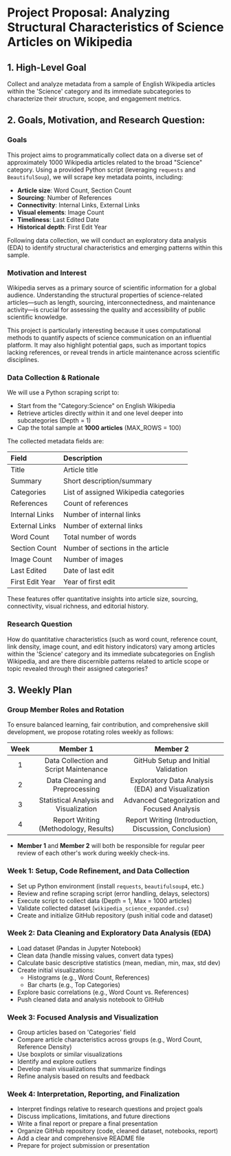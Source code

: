 # Project Proposal: Analyzing Structural Characteristics of Science Articles on Wikipedia

## 1. High-Level Goal
Collect and analyze metadata from a sample of English Wikipedia articles within the 'Science' category and its immediate subcategories to characterize their structure, scope, and engagement metrics.

## 2. Goals, Motivation, and Research Question:

### Goals

This project aims to programmatically collect data on a diverse set of approximately 1000 Wikipedia articles related to the broad "Science" category. Using a provided Python script (leveraging `requests` and `BeautifulSoup`), we will scrape key metadata points, including:

- **Article size**: Word Count, Section Count
- **Sourcing**: Number of References
- **Connectivity**: Internal Links, External Links
- **Visual elements**: Image Count
- **Timeliness**: Last Edited Date
- **Historical depth**: First Edit Year

Following data collection, we will conduct an exploratory data analysis (EDA) to identify structural characteristics and emerging patterns within this sample.

### Motivation and Interest

Wikipedia serves as a primary source of scientific information for a global audience. Understanding the structural properties of science-related articles—such as length, sourcing, interconnectedness, and maintenance activity—is crucial for assessing the quality and accessibility of public scientific knowledge.

This project is particularly interesting because it uses computational methods to quantify aspects of science communication on an influential platform. It may also highlight potential gaps, such as important topics lacking references, or reveal trends in article maintenance across scientific disciplines.

### Data Collection & Rationale

We will use a Python scraping script to:

- Start from the "Category:Science" on English Wikipedia
- Retrieve articles directly within it and one level deeper into subcategories (Depth = 1)
- Cap the total sample at **1000 articles** (MAX_ROWS = 100)

The collected metadata fields are:

| Field | Description |
|:------|:------------|
| Title | Article title |
| Summary | Short description/summary |
| Categories | List of assigned Wikipedia categories |
| References | Count of references |
| Internal Links | Number of internal links |
| External Links | Number of external links |
| Word Count | Total number of words |
| Section Count | Number of sections in the article |
| Image Count | Number of images |
| Last Edited | Date of last edit |
| First Edit Year | Year of first edit |

These features offer quantitative insights into article size, sourcing, connectivity, visual richness, and editorial history.

### Research Question

How do quantitative characteristics (such as word count, reference count, link density, image count, and edit history indicators) vary among articles within the 'Science' category and its immediate subcategories on English Wikipedia, and are there discernible patterns related to article scope or topic revealed through their assigned categories?

## 3. Weekly Plan

### Group Member Roles and Rotation

To ensure balanced learning, fair contribution, and comprehensive skill development, we propose rotating roles weekly as follows:

| Week | Member 1 | Member 2 |
|:----:|:--------:|:--------:|
| 1 | Data Collection and Script Maintenance | GitHub Setup and Initial Validation |
| 2 | Data Cleaning and Preprocessing | Exploratory Data Analysis (EDA) and Visualization |
| 3 | Statistical Analysis and Visualization | Advanced Categorization and Focused Analysis |
| 4 | Report Writing (Methodology, Results) | Report Writing (Introduction, Discussion, Conclusion) |

- **Member 1** and **Member 2** will both be responsible for regular peer review of each other's work during weekly check-ins.

### Week 1: Setup, Code Refinement, and Data Collection

- Set up Python environment (install `requests`, `beautifulsoup4`, etc.)
- Review and refine scraping script (error handling, delays, selectors)
- Execute script to collect data (Depth = 1, Max = 1000 articles)
- Validate collected dataset (`wikipedia_science_expanded.csv`)
- Create and initialize GitHub repository (push initial code and dataset)

### Week 2: Data Cleaning and Exploratory Data Analysis (EDA)

- Load dataset (Pandas in Jupyter Notebook)
- Clean data (handle missing values, convert data types)
- Calculate basic descriptive statistics (mean, median, min, max, std dev)
- Create initial visualizations:
  - Histograms (e.g., Word Count, References)
  - Bar charts (e.g., Top Categories)
- Explore basic correlations (e.g., Word Count vs. References)
- Push cleaned data and analysis notebook to GitHub

### Week 3: Focused Analysis and Visualization

- Group articles based on 'Categories' field
- Compare article characteristics across groups (e.g., Word Count, Reference Density)
- Use boxplots or similar visualizations
- Identify and explore outliers
- Develop main visualizations that summarize findings
- Refine analysis based on results and feedback

### Week 4: Interpretation, Reporting, and Finalization

- Interpret findings relative to research questions and project goals
- Discuss implications, limitations, and future directions
- Write a final report or prepare a final presentation
- Organize GitHub repository (code, cleaned dataset, notebooks, report)
- Add a clear and comprehensive README file
- Prepare for project submission or presentation
